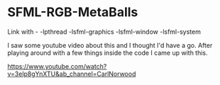 # SFML-RGB-MetaBalls

Link with - -lpthread -lsfml-graphics -lsfml-window -lsfml-system

I saw some youtube video about this and I thought I'd have a go. After playing around with a few things inside the code I came up with this.

https://www.youtube.com/watch?v=3elp8gYnXTU&ab_channel=CarlNorwood
